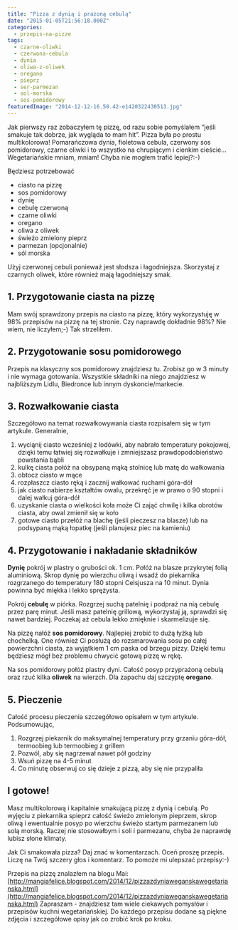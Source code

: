 ```yaml
---
title: "Pizza z dynią i prażoną cebulą"
date: "2015-01-05T21:56:18.000Z"
categories: 
  - przepis-na-pizze
tags: 
  - czarne-oliwki
  - czerwona-cebula
  - dynia
  - oliwa-z-oliwek
  - oregano
  - pieprz
  - ser-parmezan
  - sol-morska
  - sos-pomidorowy
featuredImage: "2014-12-12-16.50.42-e1420322430513.jpg"
---
```


Jak pierwszy raz zobaczyłem tę pizzę, od razu sobie pomyślałem “jeśli smakuje tak dobrze, jak wygląda to mam hit”. Pizza była po prostu multikolorowa! Pomarańczowa dynia, fioletowa cebula, czerwony sos pomidorowy, czarne oliwki i to wszystko na chrupiącym i cienkim cieście… Wegetariańskie mniam, mniam! Chyba nie mogłem trafić lepiej?:-)

Będziesz potrzebować

- ciasto na pizzę
- sos pomidorowy
- dynię
- cebulę czerwoną
- czarne oliwki
- oregano
- oliwa z oliwek
- świeżo zmielony pieprz
- parmezan (opcjonalnie)
- sól morska

Użyj czerwonej cebuli ponieważ jest słodsza i łagodniejsza. Skorzystaj z czarnych oliwek, które również mają łagodniejszy smak.

## 1\. Przygotowanie ciasta na pizzę

Mam swój sprawdzony przepis na ciasto na pizzę, który wykorzystuję w 98% przepisów na pizzę na tej stronie. Czy naprawdę dokładnie 98%? Nie wiem, nie liczyłem;-) Tak strzeliłem.

## 2\. Przygotowanie sosu pomidorowego

Przepis na klasyczny sos pomidorowy znajdziesz tu. Zrobisz go w 3 minuty i nie wymaga gotowania. Wszystkie składniki na niego znajdziesz w najbliższym Lidlu, Biedronce lub innym dyskoncie/markecie.

## 3\. Rozwałkowanie ciasta

Szczegółowo na temat rozwałkowywania ciasta rozpisałem się w tym artykule. Generalnie,

1. wyciąnij ciasto wcześniej z lodówki, aby nabrało temperatury pokojowej, dzięki temu łatwiej się rozwałkuje i zmniejszasz prawdopodobieństwo powstania bąbli
2. kulkę ciasta połóż na obsypaną mąką stolnicę lub matę do wałkowania
3. obtocz ciasto w mące
4. rozpłaszcz ciasto ręką i zacznij wałkować ruchami góra-dół
5. jak ciasto nabierze kształtów owalu, przekręć je w prawo o 90 stopni i dalej wałkuj góra-dół
6. uzyskanie ciasta o wielkości koła może Ci zająć chwilę i kilka obrotów ciasta, aby owal zmienił się w koło
7. gotowe ciasto przełóż na blachę (jeśli pieczesz na blasze) lub na podsypaną mąką łopatkę (jeśli planujesz piec na kamieniu)

## 4\. Przygotowanie i nakładanie składników

**Dynię** pokrój w plastry o grubości ok. 1 cm. Połóż na blasze przykrytej folią aluminiową. Skrop dynię po wierzchu oliwą i wsadź do piekarnika rozgrzanego do temperatury 180 stopni Celsjusza na 10 minut. Dynia powinna być miękka i lekko sprężysta.

Pokrój **cebulę** w piórka. Rozgrzej suchą patelnię i podpraż na nią cebulę przez parę minut. Jeśli masz patelnię grillową, wykorzystaj ją, sprawdzi się nawet bardziej. Poczekaj aż cebula lekko zmięknie i skarmelizuje się.

Na pizzę nałóż **sos pomidorowy**. Najlepiej zrobić to dużą łyżką lub chochelką. One również Ci posłużą do rozsmarowania sosu po całej powierzchni ciasta, za wyjątkiem 1 cm paska od brzegu pizzy. Dzięki temu będziesz mógł bez problemu chwycić gotową pizzę w rękę.

Na sos pomidorowy połóż plastry dyni. Całość posyp przyprażoną cebulą oraz rzuć kilka **oliwek** na wierzch. Dla zapachu daj szczyptę **oregano**.

## 5\. Pieczenie

Całość procesu pieczenia szczegółowo opisałem w tym artykule. Podsumowując,

1. Rozgrzej piekarnik do maksymalnej temperatury przy grzaniu góra-dół, termoobieg lub termoobieg z grillem
2. Pozwól, aby się nagrzewał nawet pół godziny
3. Wsuń pizzę na 4-5 minut
4. Co minutę obserwuj co się dzieje z pizzą, aby się nie przypaliła

## I gotowe!

Masz multikolorową i kapitalnie smakującą pizzę z dynią i cebulą. Po wyjęciu z piekarnika spieprz całość świeżo zmielonym pieprzem, skrop oliwą i ewentualnie posyp po wierzchu świeżo startym parmezanem lub solą morską. Raczej nie stosowałbym i soli i parmezanu, chyba że naprawdę lubisz słone klimaty.

Jak Ci smakowała pizza? Daj znać w komentarzach. Oceń proszę przepis. Liczę na Twój szczery głos i komentarz. To pomoże mi ulepszać przepisy:-)

Przepis na pizzę znalazłem na blogu Mai: [http://mangiafelice.blogspot.com/2014/12/pizzazdyniaweganskawegetarianska.html](http://mangiafelice.blogspot.com/2014/12/pizzazdyniaweganskawegetarianska.html) Zapraszam - znajdziesz tam wiele ciekawych pomysłów i przepisów kuchni wegetariańskiej. Do każdego przepisu dodane są piękne zdjęcia i szczegółowe opisy jak co zrobić krok po kroku.
